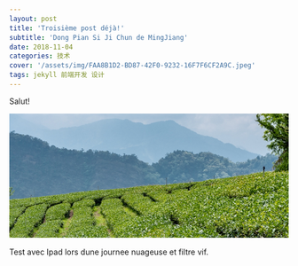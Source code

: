 ```yaml
---
layout: post
title: 'Troisième post déjà!'
subtitle: 'Dong Pian Si Ji Chun de MingJiang'
date: 2018-11-04
categories: 技术
cover: '/assets/img/FAA8B1D2-BD87-42F0-9232-16F7F6CF2A9C.jpeg'
tags: jekyll 前端开发 设计
---
```


Salut!

![My helpful screenshot](/assets/img/tea3.jpg)

Test avec Ipad lors dune journee nuageuse et filtre vif.

